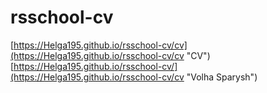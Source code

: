 # rsschool-cv  
[https://Helga195.github.io/rsschool-cv/cv](https://Helga195.github.io/rsschool-cv/cv "CV")
[https://Helga195.github.io/rsschool-cv/](https://Helga195.github.io/rsschool-cv/cv "Volha Sparysh")
